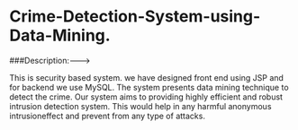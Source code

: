 # Crime-Detection-System-using-Data-Mining.

###Description:--->

This is security based system. we have designed front end using JSP and for backend we use MySQL. 
The system presents data mining technique to detect the crime. 
Our system aims to providing highly efficient and robust intrusion detection system.
This would help in any harmful anonymous intrusioneffect and prevent from any type of attacks.

